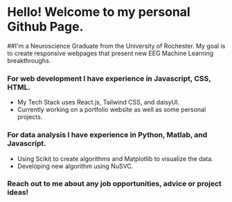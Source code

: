# Hello! Welcome to my personal Github Page. 

##I'm a Neuroscience Graduate from the University of Rochester. My goal is to create responsive webpages that present new EEG Machine Learning breakthroughs.

### For web development I have experience in Javascript, CSS, HTML.
- My Tech Stack uses React.js, Tailwind CSS, and daisyUI.
- Currently working on a portfolio website as well as some personal projects.
  
### For data analysis I have experience in Python, Matlab, and Javascript.
- Using Scikit to create algorithms and Matplotlib to visualize the data.
- Developing new algorithm using NuSVC.

### Reach out to me about any job opportunities, advice or project ideas!
